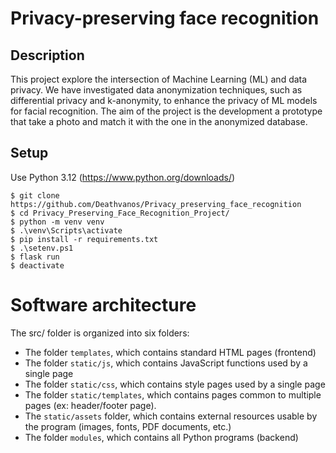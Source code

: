 # Privacy-preserving face recognition

## Description

This project explore the intersection of Machine Learning (ML) and data privacy.
We have investigated data anonymization techniques, such as differential privacy and k-anonymity, to enhance the privacy of ML models for facial recognition.
The aim of the project is the development a prototype that take a photo and match it with the one in the anonymized database.

## Setup
Use Python 3.12 (https://www.python.org/downloads/)

```shell
$ git clone https://github.com/Deathvanos/Privacy_preserving_face_recognition
$ cd Privacy_Preserving_Face_Recognition_Project/
$ python -m venv venv
$ .\venv\Scripts\activate
$ pip install -r requirements.txt
$ .\setenv.ps1
$ flask run
$ deactivate
```

# Software architecture

The src/ folder is organized into six folders:
- The folder ``templates``, which contains standard HTML pages (frontend)
- The folder ``static/js``, which contains JavaScript functions used by a single page
- The folder ``static/css``, which contains style pages used by a single page
- The folder ``static/templates``, which contains pages common to multiple pages (ex: header/footer page).
- The ``static/assets`` folder, which contains external resources usable by the program (images, fonts, PDF documents, etc.)
- The folder ``modules``, which contains all Python programs (backend)
